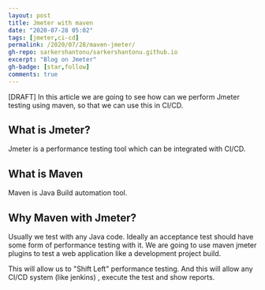 ```yaml
---
layout: post
title: Jmeter with maven
date: "2020-07-28 05:02"
tags: [jmeter,ci-cd]
permalink: /2020/07/28/maven-jmeter/
gh-repo: sarkershantonu/sarkershantonu.github.io
excerpt: "Blog on Jmeter"
gh-badge: [star,follow]
comments: true
---
```

[DRAFT]
In this article we are going to see how can we perform Jmeter testing using maven, so that we can use this in CI/CD. 

## What is Jmeter? 
Jmeter is a performance testing tool which can be integrated with CI/CD.

## What is Maven 
Maven is Java Build automation tool. 

## Why Maven with Jmeter? 
Usually we test with any Java code. Ideally an acceptance test should have some form of performance testing with it. We are going to use maven jmeter plugins to test a web application like a development project build. 

This will allow us to "Shift Left" performance testing. And this will allow any CI/CD system (like jenkins) , execute the test and show reports.

 

